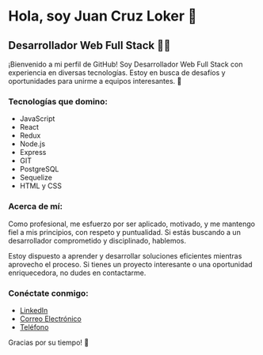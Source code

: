 # Hola, soy Juan Cruz Loker 👋

## Desarrollador Web Full Stack 👨‍💻

¡Bienvenido a mi perfil de GitHub! Soy Desarrollador Web Full Stack con experiencia en diversas tecnologías. Estoy en busca de desafíos y oportunidades para unirme a equipos interesantes. 🚀

### Tecnologías que domino:

- JavaScript
- React
- Redux
- Node.js
- Express
- GIT
- PostgreSQL
- Sequelize
- HTML y CSS

### Acerca de mí:

Como profesional, me esfuerzo por ser aplicado, motivado, y me mantengo fiel a mis principios, con respeto y puntualidad. Si estás buscando a un desarrollador comprometido y disciplinado, hablemos.

Estoy dispuesto a aprender y desarrollar soluciones eficientes mientras aprovecho el proceso. Si tienes un proyecto interesante o una oportunidad enriquecedora, no dudes en contactarme.

### Conéctate conmigo:

- [LinkedIn](https://www.linkedin.com/in/juan-cruz-loker-boc-ho-b09167269/)
- [Correo Electrónico](juanloker62@gmail.com)
- [Teléfono](+5493772634172)

Gracias por su tiempo! 👋
